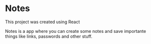 # Notes

This project was created using React 

Notes is a app where you can create some notes and save importante things like links, passwords and other stuff. 

